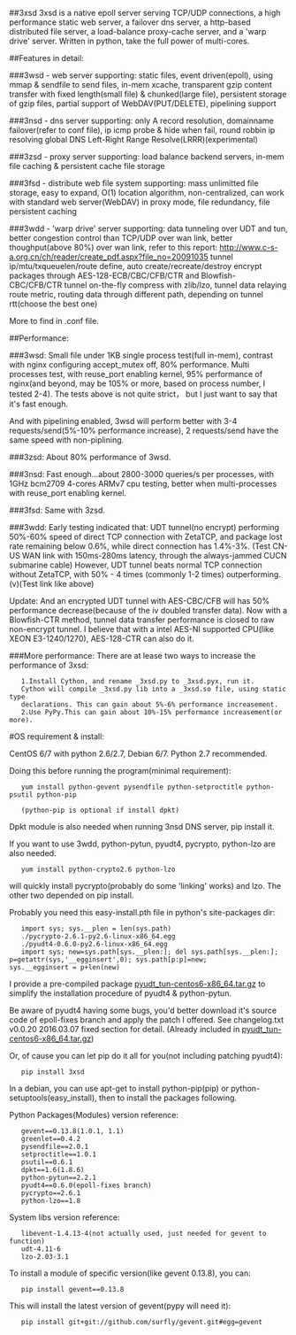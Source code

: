 ##3xsd
3xsd is a native epoll server serving TCP/UDP connections, a high performance static web server, a
failover dns server, a http-based distributed file server, a load-balance proxy-cache server, and
a 'warp drive' server. Written in python, take the full power of multi-cores.

##Features in detail:

###3wsd - web server
       supporting: static files, event driven(epoll), using mmap & sendfile to send files,
       in-mem xcache, transparent gzip content transfer with fixed length(small file) & 
       chunked(large file), persistent storage of gzip files,
       partial support of WebDAV(PUT/DELETE), pipelining support
       
###3nsd - dns server
       supporting: only A record resolution, domainname failover(refer to conf file),
       ip icmp probe & hide when fail, round robbin ip resolving
       global DNS Left-Right Range Resolve(LRRR)(experimental)
       
###3zsd - proxy server
       supporting: load balance backend servers, in-mem file caching & 
       persistent cache file storage

###3fsd - distribute web file system
       supporting: mass unlimitted file storage, easy to expand,
       O(1) location algorithm, non-centralized, can work with standard web server(WebDAV)
       in proxy mode, file redundancy, file persistent caching

###3wdd - 'warp drive' server
       supporting: data tunneling over UDT and tun,
       better congestion control than TCP/UDP over wan link,
       better thoughput(above 80%) over wan link, refer to this report:
       http://www.c-s-a.org.cn/ch/reader/create_pdf.aspx?file_no=20091035
       tunnel ip/mtu/txqueuelen/route define, auto create/recreate/destroy
       encrypt packages through AES-128-ECB/CBC/CFB/CTR and Blowfish-CBC/CFB/CTR
       tunnel on-the-fly compress with zlib/lzo, tunnel data relaying
       route metric, routing data through different path, depending on tunnel rtt(choose the best one)

More to find in .conf file.

##Performance:

###3wsd:
  Small file under 1KB single process test(full in-mem), contrast with nginx configuring
  accept_mutex off, 80% performance.
  Multi processes test, with reuse_port enabling kernel, 95% performance of nginx(and beyond,
  may be 105% or more, based on process number, I tested 2-4).
  The tests above is not quite strict， but I just want to say that it's fast enough.

  And with pipelining enabled, 3wsd will perform better with 3-4 requests/send(5%-10%
  performance increase), 2 requests/send have the same speed with non-piplining.

###3zsd:
  About 80% performance of 3wsd.
  
###3nsd:
  Fast enough...about 2800-3000 queries/s per processes, with 1GHz bcm2709 4-cores ARMv7
  cpu testing, better when multi-processes with reuse_port enabling kernel.
  
###3fsd:
  Same with 3zsd.
  
###3wdd:
  Early testing indicated that:
  UDT tunnel(no encrypt) performing 50%-60% speed of direct TCP connection with ZetaTCP,
  and package lost rate remaining below 0.6%, while direct connection has 1.4%-3%.
  (Test CN-US WAN link with 150ms-280ms latency, through the always-jammed CUCN submarine cable)
  However, UDT tunnel beats normal TCP connection without ZetaTCP, with 50% - 4 times
  (commonly 1-2 times) outperforming.(v)(Test link like above)
  
  Update:
  And an encrypted UDT tunnel with AES-CBC/CFB will has 50% performance decrease(because of the 
  iv doubled transfer data).
  Now with a Blowfish-CTR method, tunnel data transfer performance is closed to raw non-encrypt 
  tunnel. I believe that with a intel AES-NI supported CPU(like XEON E3-1240/1270), AES-128-CTR
  can also do it.

###More performance:
There are at lease two ways to increase the performance of 3xsd:

       1.Install Cython, and rename _3xsd.py to _3xsd.pyx, run it. 
       Cython will compile _3xsd.py lib into a _3xsd.so file, using static type
       declarations. This can gain about 5%-6% performance increasement.
       2.Use PyPy.This can gain about 10%-15% performance increasement(or more).

#OS requirement & install: 

CentOS 6/7 with python 2.6/2.7, Debian 6/7. Python 2.7 recommended.

Doing this before running the program(minimal requirement):

       yum install python-gevent pysendfile python-setproctitle python-psutil python-pip
       
       (python-pip is optional if install dpkt)
  
Dpkt module is also needed when running 3nsd DNS server, pip install it.

If you want to use 3wdd, python-pytun, pyudt4, pycrypto, python-lzo are also needed.

       yum install python-crypto2.6 python-lzo

will quickly install pycrypto(probably do some 'linking' works) and lzo. The other two depended on pip install.

Probably you need this easy-install.pth file in python's site-packages dir:

       import sys; sys.__plen = len(sys.path)
       ./pycrypto-2.6.1-py2.6-linux-x86_64.egg
       ./pyudt4-0.6.0-py2.6-linux-x86_64.egg
       import sys; new=sys.path[sys.__plen:]; del sys.path[sys.__plen:]; p=getattr(sys,'__egginsert',0); sys.path[p:p]=new;          sys.__egginsert = p+len(new)

I provide a pre-compiled package [pyudt_tun-centos6-x86_64.tar.gz](https://github.com/zihuaye/3xsd/blob/master/pyudt_tun-centos6-x86_64.tar.gz) to simplify
the installation procedure of pyudt4 & python-pytun.

Be aware of pyudt4 having some bugs, you'd better download it's source code of epoll-fixes branch and 
apply the patch I offered. See changelog.txt v0.0.20  2016.03.07 fixed section for detail.
(Already included in [pyudt_tun-centos6-x86_64.tar.gz](https://github.com/zihuaye/3xsd/blob/master/pyudt_tun-centos6-x86_64.tar.gz))

Or, of cause you can let pip do it all for you(not including patching pyudt4):

       pip install 3xsd

In a debian, you can use apt-get to install python-pip(pip) or python-setuptools(easy_install),
then to install the packages following.

Python Packages(Modules) version reference:

       gevent==0.13.8(1.0.1, 1.1)
       greenlet==0.4.2
       pysendfile==2.0.1
       setproctitle==1.0.1
       psutil==0.6.1
       dpkt==1.6(1.8.6)
       python-pytun==2.2.1
       pyudt4==0.6.0(epoll-fixes branch)
       pycrypto==2.6.1
       python-lzo==1.8

System libs version reference:

       libevent-1.4.13-4(not actually used, just needed for gevent to function)
       udt-4.11-6
       lzo-2.03-3.1

To install a module of specific version(like gevent 0.13.8), you can:

       pip install gevent==0.13.8

This will install the latest version of gevent(pypy will need it):

       pip install git+git://github.com/surfly/gevent.git#egg=gevent

